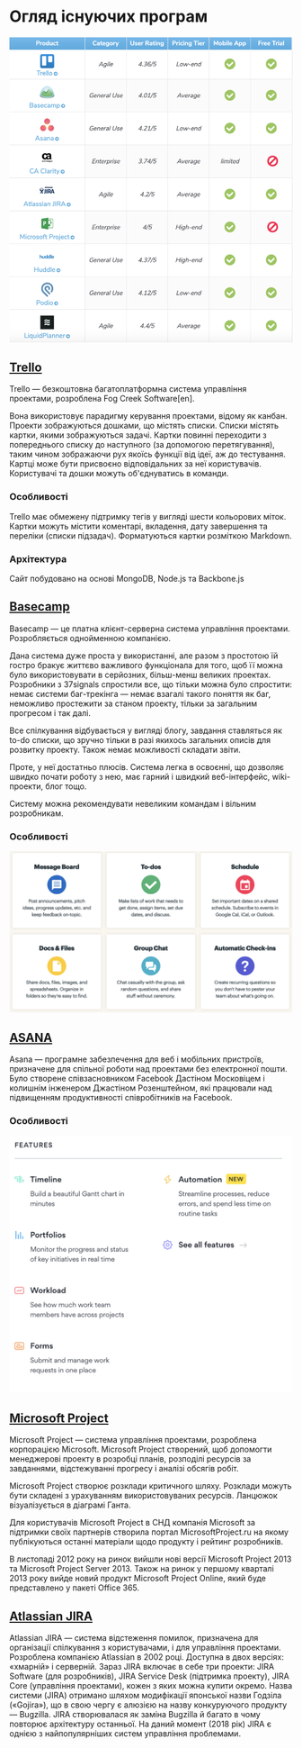# Огляд існуючих програм
<p align="center">
    <img src="../Assets/Progs.png"/>
</p>

## [Trello](https://trello.com)
Trello — безкоштовна багатоплатформна система управління проектами, розроблена Fog Creek Software[en].

Вона використовує парадигму керування проектами, відому як канбан. Проекти зображуються дошками, що містять списки. Списки містять картки, якими зображуються задачі. Картки повинні переходити з попереднього списку до наступного (за допомогою перетягування), таким чином зображаючи рух якоїсь функції від ідеї, аж до тестування. Картці може бути присвоєно відповідальних за неї користувачів. Користувачі та дошки можуть об'єднуватись в команди.

### Особливості
Trello має обмежену підтримку тегів у вигляді шести кольорових міток. Картки можуть містити коментарі, вкладення, дату завершення та переліки (списки підзадач). Форматуються картки розміткою Markdown.

### Архітектура
Сайт побудовано на основі MongoDB, Node.js та Backbone.js

## [Basecamp](https://basecamp.com)
Basecamp — це платна клієнт-серверна система управління проектами. Розробляється однойменною компанією.

Дана система дуже проста у використанні, але разом з простотою їй гостро бракує життєво важливого функціонала для того, щоб її можна було використовувати в серйозних, більш-менш великих проектах. Розробники з 37signals спростили все, що тільки можна було спростити: немає системи баг-трекінга — немає взагалі такого поняття як баг, неможливо простежити за станом проекту, тільки за загальним прогресом і так далі.

Все спілкування відбувається у вигляді блогу, завдання ставляться як to-do списки, що зручно тільки в разі якихось загальних описів для розвитку проекту. Також немає можливості складати звіти.

Проте, у неї достатньо плюсів. Система легка в освоєнні, що дозволяє швидко почати роботу з нею, має гарний і швидкий веб-інтерфейс, wiki-проекти, блог тощо.

Систему можна рекомендувати невеликим командам і вільним розробникам.

### Особливості

<p align="center">
    <img src="../Assets/Features_Of_Basecamp.png"/>
</p>

## [ASANA](https://asana.com) 
Asana — програмне забезпечення для веб і мобільних пристроїв, призначене для спільної роботи над проектами без електронної пошти. Було створене співзасновником Facebook Дастіном Московіцем і колишнім інженером Джастіном Розенштейном, які працювали над підвищенням продуктивності співробітників на Facebook.

### Особливості

<p align="center">
    <img src="../Assets/ASANA.png"/>
</p>

## [Microsoft Project](https://products.office.com/uk-ua/project/project-management-software)
Microsoft Project — система управління проектами, розроблена корпорацією Microsoft. Microsoft Project створений, щоб допомогти менеджерові проекту в розробці планів, розподілі ресурсів за завданнями, відстежуванні прогресу і аналізі обсягів робіт.

Microsoft Project створює розклади критичного шляху. Розклади можуть бути складені з урахуванням використовуваних ресурсів. Ланцюжок візуалізується в діаграмі Ганта.

Для користувачів Microsoft Project в СНД компанія Microsoft за підтримки своїх партнерів створила портал MicrosoftProject.ru на якому публікуються останні матеріали щодо продукту і рейтинг розробників.

В листопаді 2012 року на ринок вийшли нові версії Microsoft Project 2013 та Microsoft Project Server 2013. Також на ринок у першому кварталі 2013 року вийде новий продукт Microsoft Project Online, який буде представлено у пакеті Office 365.


## [Atlassian JIRA](https://www.atlassian.com/ru/software/jira)
Atlassian JIRA — система відстеження помилок, призначена для організації спілкування з користувачами, і для управління проектами. Розроблена компанією Atlassian в 2002 році. Доступна в двох версіях: «хмарній» і серверній. Зараз JIRA включає в себе три проекти: JIRA Software (для розробників), JIRA Service Desk (підтримка проекту), JIRA Core (управління проектами), кожен з яких можна купити окремо. Назва системи (JIRA) отримано шляхом модифікації японської назви Годзіла («Gojira»), що в свою чергу є алюзією на назву конкуруючого продукту — Bugzilla. JIRA створювалася як заміна Bugzilla й багато в чому повторює архітектуру останньої. На даний момент (2018 рік) JIRA є однією з найпопулярніших систем управління проблемами.
